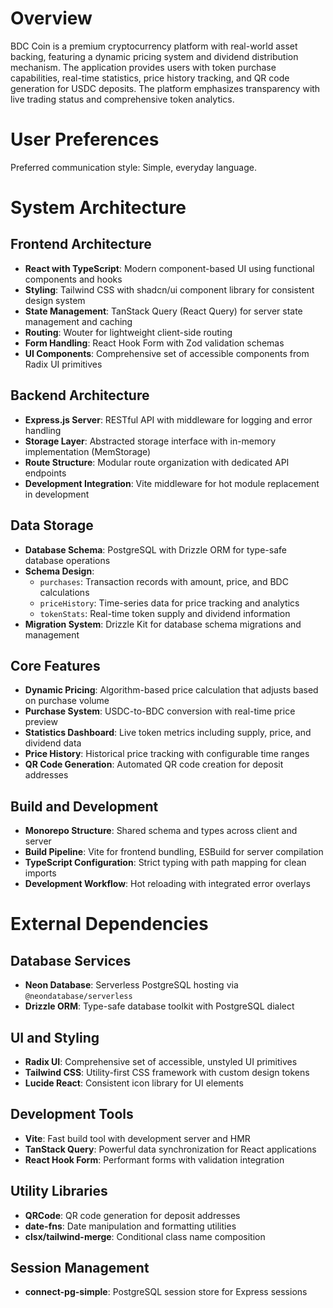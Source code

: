 # Overview

BDC Coin is a premium cryptocurrency platform with real-world asset backing, featuring a dynamic pricing system and dividend distribution mechanism. The application provides users with token purchase capabilities, real-time statistics, price history tracking, and QR code generation for USDC deposits. The platform emphasizes transparency with live trading status and comprehensive token analytics.

# User Preferences

Preferred communication style: Simple, everyday language.

# System Architecture

## Frontend Architecture
- **React with TypeScript**: Modern component-based UI using functional components and hooks
- **Styling**: Tailwind CSS with shadcn/ui component library for consistent design system
- **State Management**: TanStack Query (React Query) for server state management and caching
- **Routing**: Wouter for lightweight client-side routing
- **Form Handling**: React Hook Form with Zod validation schemas
- **UI Components**: Comprehensive set of accessible components from Radix UI primitives

## Backend Architecture
- **Express.js Server**: RESTful API with middleware for logging and error handling
- **Storage Layer**: Abstracted storage interface with in-memory implementation (MemStorage)
- **Route Structure**: Modular route organization with dedicated API endpoints
- **Development Integration**: Vite middleware for hot module replacement in development

## Data Storage
- **Database Schema**: PostgreSQL with Drizzle ORM for type-safe database operations
- **Schema Design**: 
  - `purchases`: Transaction records with amount, price, and BDC calculations
  - `priceHistory`: Time-series data for price tracking and analytics
  - `tokenStats`: Real-time token supply and dividend information
- **Migration System**: Drizzle Kit for database schema migrations and management

## Core Features
- **Dynamic Pricing**: Algorithm-based price calculation that adjusts based on purchase volume
- **Purchase System**: USDC-to-BDC conversion with real-time price preview
- **Statistics Dashboard**: Live token metrics including supply, price, and dividend data
- **Price History**: Historical price tracking with configurable time ranges
- **QR Code Generation**: Automated QR code creation for deposit addresses

## Build and Development
- **Monorepo Structure**: Shared schema and types across client and server
- **Build Pipeline**: Vite for frontend bundling, ESBuild for server compilation
- **TypeScript Configuration**: Strict typing with path mapping for clean imports
- **Development Workflow**: Hot reloading with integrated error overlays

# External Dependencies

## Database Services
- **Neon Database**: Serverless PostgreSQL hosting via `@neondatabase/serverless`
- **Drizzle ORM**: Type-safe database toolkit with PostgreSQL dialect

## UI and Styling
- **Radix UI**: Comprehensive set of accessible, unstyled UI primitives
- **Tailwind CSS**: Utility-first CSS framework with custom design tokens
- **Lucide React**: Consistent icon library for UI elements

## Development Tools
- **Vite**: Fast build tool with development server and HMR
- **TanStack Query**: Powerful data synchronization for React applications
- **React Hook Form**: Performant forms with validation integration

## Utility Libraries
- **QRCode**: QR code generation for deposit addresses
- **date-fns**: Date manipulation and formatting utilities
- **clsx/tailwind-merge**: Conditional class name composition

## Session Management
- **connect-pg-simple**: PostgreSQL session store for Express sessions